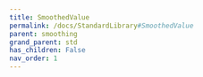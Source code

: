 ```yaml
---
title: SmoothedValue
permalink: /docs/StandardLibrary#SmoothedValue
parent: smoothing
grand_parent: std
has_children: False
nav_order: 1
---
```

